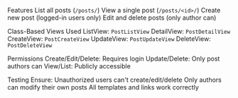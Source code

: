  Features
  List all posts (`/posts/`)
  View a single post (`/posts/<id>/`)
  Create new post (logged-in users only)
  Edit and delete posts (only author can)

 Class-Based Views Used
  ListView: `PostListView`
  DetailView: `PostDetailView`
  CreateView: `PostCreateView`
  UpdateView: `PostUpdateView`
  DeleteView: `PostDeleteView`

Permissions
 Create/Edit/Delete: Requires login
 Update/Delete: Only post authors can
 View/List: Publicly accessible

Testing
Ensure:
 Unauthorized users can't create/edit/delete
 Only authors can modify their own posts
 All templates and links work correctly